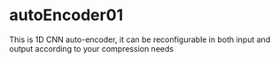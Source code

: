 # autoEncoder01
This is 1D CNN auto-encoder, it can be reconfigurable in both input and output according to your compression needs  
